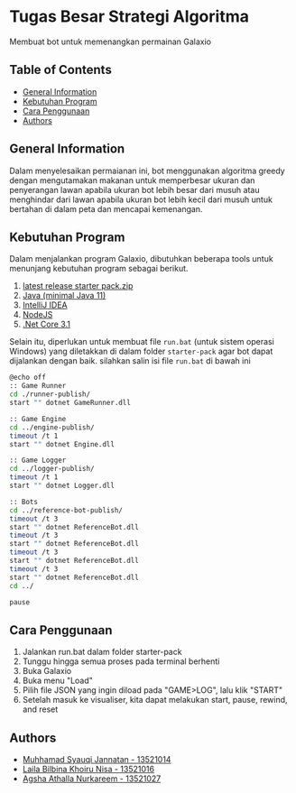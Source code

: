 # Tugas Besar Strategi Algoritma 

Membuat bot untuk memenangkan permainan Galaxio

## Table of Contents

* [General Information](#general-information)
* [Kebutuhan Program](#kebutuhan-program)
* [Cara Penggunaan](#cara-penggunaan)
* [Authors](#authors)

## General Information
Dalam menyelesaikan permaianan ini, bot menggunakan algoritma greedy dengan mengutamakan makanan untuk memperbesar ukuran dan penyerangan lawan apabila ukuran bot lebih besar dari musuh atau menghindar dari lawan apabila ukuran bot lebih kecil dari musuh untuk bertahan di dalam peta dan mencapai kemenangan.

## Kebutuhan Program
Dalam menjalankan program Galaxio, dibutuhkan beberapa tools untuk menunjang kebutuhan program sebagai berikut.

1. [latest release starter pack.zip](https://github.com/EntelectChallenge/2021-Galaxio/releases/tag/2021.3.2)
2. [Java (minimal Java 11)](https://www.oracle.com/java/technologies/downloads/#java8)
3. [IntelliJ IDEA](https://www.jetbrains.com/idea/)
4. [NodeJS](https://nodejs.org/en/download/)
5. [.Net Core 3.1](https://dotnet.microsoft.com/en-us/download/dotnet/3.1)

Selain itu, diperlukan untuk membuat file `run.bat` (untuk sistem operasi Windows) yang diletakkan di dalam folder `starter-pack` agar bot dapat dijalankan dengan baik. silahkan salin isi file `run.bat` di bawah ini

```bash
@echo off
:: Game Runner
cd ./runner-publish/
start "" dotnet GameRunner.dll

:: Game Engine
cd ../engine-publish/
timeout /t 1
start "" dotnet Engine.dll

:: Game Logger
cd ../logger-publish/
timeout /t 1
start "" dotnet Logger.dll

:: Bots
cd ../reference-bot-publish/
timeout /t 3
start "" dotnet ReferenceBot.dll
timeout /t 3
start "" dotnet ReferenceBot.dll
timeout /t 3
start "" dotnet ReferenceBot.dll
timeout /t 3
start "" dotnet ReferenceBot.dll
cd ../

pause
```

## Cara Penggunaan
1. Jalankan run.bat dalam folder starter-pack
2. Tunggu hingga semua proses pada terminal berhenti
3. Buka Galaxio
4. Buka menu "Load"
5. Pilih file JSON yang ingin diload pada "GAME>LOG", lalu klik "START"
6. Setelah masuk ke visualiser, kita dapat melakukan start, pause, rewind, and reset

## Authors

* [Muhhamad Syauqi Jannatan - 13521014](https://github.com/syauqijan)
* [Laila Bilbina Khoiru Nisa - 13521016](https://github.com/Lailabkn)
* [Agsha Athalla Nurkareem - 13521027](https://github.com/agshaathalla)
